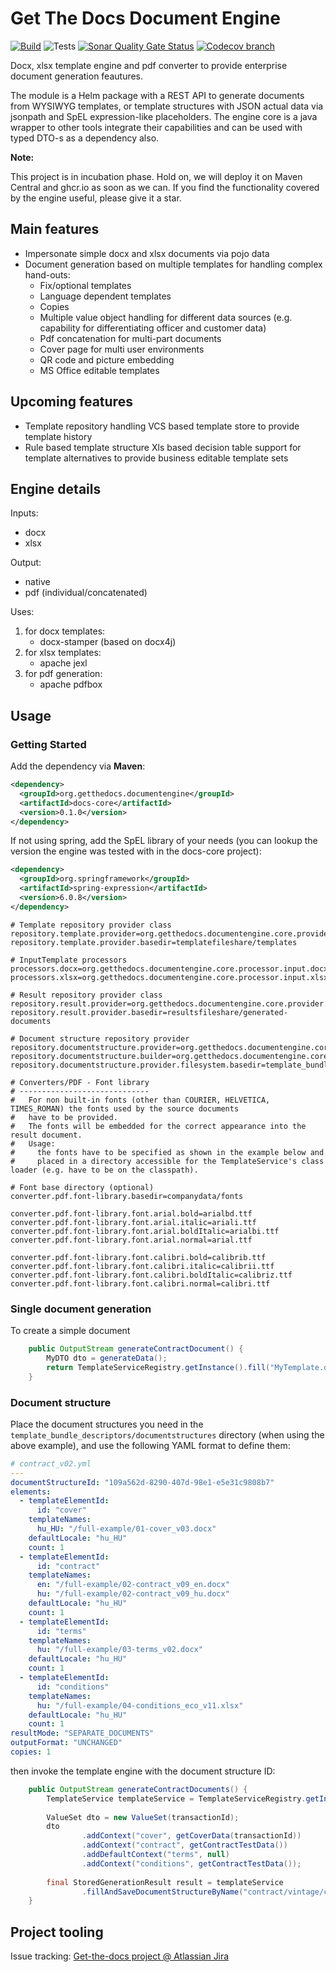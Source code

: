 # Get The Docs Document Engine

[![Build](https://github.com/get-the-docs/document-engine/actions/workflows/build.yml/badge.svg?branch=main)](https://github.com/get-the-docs/document-engine/actions/workflows/build.yml)
![Tests](https://github.com/get-the-docs/document-engine/workflows/Tests/badge.svg)
[![Sonar Quality Gate Status](https://sonarcloud.io/api/project_badges/measure?project=get-the-docs_document-engine&metric=alert_status)](https://sonarcloud.io/summary/new_code?id=get-the-docs_document-engine)
[![Codecov branch](https://img.shields.io/codecov/c/github/get-the-docs/document-engine/main?label=Coverage)](https://codecov.io/gh/get-the-docs/document-engine)

Docx, xlsx template engine and pdf converter to provide enterprise document generation feautures.

The module is a Helm package with a REST API to generate documents from WYSIWYG templates, or template structures with JSON actual data via jsonpath and SpEL expression-like placeholders. The engine core is a java wrapper to other tools integrate their capabilities and can be used with typed DTO-s as a dependency also.

**Note:**

This project is in incubation phase. Hold on, we will deploy it on Maven Central and ghcr.io as soon as we can.
If you find the functionality covered by the engine useful, please give it a star.

## Main features

- Impersonate simple docx and xlsx documents via pojo data
- Document generation based on multiple templates for handling complex hand-outs:
  - Fix/optional templates
  - Language dependent templates
  - Copies
  - Multiple value object handling for different data sources (e.g. capability for differentiating officer and customer data)
  - Pdf concatenation for multi-part documents
  - Cover page for multi user environments
  - QR code and picture embedding
  - MS Office editable templates

## Upcoming features

- Template repository handling
    VCS based template store to provide template history
- Rule based template structure
    Xls based decision table support for template alternatives to provide business editable template sets  

## Engine details

Inputs:

- docx
- xlsx

Output:

- native
- pdf (individual/concatenated)

Uses:

1. for docx templates:
    - docx-stamper (based on docx4j)
2. for xlsx templates:
    - apache jexl
3. for pdf generation:
    - apache pdfbox

## Usage

### Getting Started

Add the dependency via **Maven**:

```xml
<dependency>
  <groupId>org.getthedocs.documentengine</groupId>
  <artifactId>docs-core</artifactId>
  <version>0.1.0</version>
</dependency>
```

If not using spring, add the SpEL library of your needs (you can lookup the version the engine was tested with in the docs-core project):

```xml
<dependency>
  <groupId>org.springframework</groupId>
  <artifactId>spring-expression</artifactId>
  <version>6.0.8</version>
</dependency>
```

```properties
# Template repository provider class
repository.template.provider=org.getthedocs.documentengine.core.provider.templaterepository.filesystem.FileSystemTemplateRepository
repository.template.provider.basedir=templatefileshare/templates

# InputTemplate processors
processors.docx=org.getthedocs.documentengine.core.processor.input.docx.DocxStamperInputTemplateProcessor
processors.xlsx=org.getthedocs.documentengine.core.processor.input.xlsx.JxlsInputTemplateProcessor

# Result repository provider class
repository.result.provider=org.getthedocs.documentengine.core.provider.resultstore.filesystem.FileSystemResultStore
repository.result.provider.basedir=resultsfileshare/generated-documents

# Document structure repository provider
repository.documentstructure.provider=org.getthedocs.documentengine.core.provider.documentstructure.repository.filesystem.FileSystemDocumentStructureRepository
repository.documentstructure.builder=org.getthedocs.documentengine.core.provider.documentstructure.builder.yaml.YmlDocStructureBuilder
repository.documentstructure.provider.filesystem.basedir=template_bundle_descriptors/documentstructures

# Converters/PDF - Font library
# -----------------------------
#   For non built-in fonts (other than COURIER, HELVETICA, TIMES_ROMAN) the fonts used by the source documents
#   have to be provided.
#   The fonts will be embedded for the correct appearance into the result document.
#   Usage:
#     the fonts have to be specified as shown in the example below and
#     placed in a directory accessible for the TemplateService's class loader (e.g. have to be on the classpath).

# Font base directory (optional)
converter.pdf.font-library.basedir=companydata/fonts

converter.pdf.font-library.font.arial.bold=arialbd.ttf
converter.pdf.font-library.font.arial.italic=ariali.ttf
converter.pdf.font-library.font.arial.boldItalic=arialbi.ttf
converter.pdf.font-library.font.arial.normal=arial.ttf

converter.pdf.font-library.font.calibri.bold=calibrib.ttf
converter.pdf.font-library.font.calibri.italic=calibrii.ttf
converter.pdf.font-library.font.calibri.boldItalic=calibriz.ttf
converter.pdf.font-library.font.calibri.normal=calibri.ttf

```


### Single document generation

To create a simple document

```java
    public OutputStream generateContractDocument() {
        MyDTO dto = generateData();
        return TemplateServiceRegistry.getInstance().fill("MyTemplate.docx", dto, OutputFormat.PDF);
    }
```

### Document structure

Place the document structures you need in the `template_bundle_descriptors/documentstructures` directory 
(when using the above example), and use the following YAML format to define them:

```yaml
# contract_v02.yml
---
documentStructureId: "109a562d-8290-407d-98e1-e5e31c9808b7"
elements:
  - templateElementId:
      id: "cover"
    templateNames:
      hu_HU: "/full-example/01-cover_v03.docx"
    defaultLocale: "hu_HU"
    count: 1
  - templateElementId:
      id: "contract"
    templateNames:
      en: "/full-example/02-contract_v09_en.docx"
      hu: "/full-example/02-contract_v09_hu.docx"
    defaultLocale: "hu_HU"
    count: 1
  - templateElementId:
      id: "terms"
    templateNames:
      hu: "/full-example/03-terms_v02.docx"
    defaultLocale: "hu_HU"
    count: 1
  - templateElementId:
      id: "conditions"
    templateNames:
      hu: "/full-example/04-conditions_eco_v11.xlsx"
    defaultLocale: "hu_HU"
    count: 1
resultMode: "SEPARATE_DOCUMENTS"
outputFormat: "UNCHANGED"
copies: 1

```
then invoke the template engine with the document structure ID:

```java
    public OutputStream generateContractDocuments() {
        TemplateService templateService = TemplateServiceRegistry.getInstance();
    
        ValueSet dto = new ValueSet(transactionId);
        dto
                .addContext("cover", getCoverData(transactionId))
                .addContext("contract", getContractTestData())
                .addDefaultContext("terms", null)
                .addContext("conditions", getContractTestData());
    
        final StoredGenerationResult result = templateService
                .fillAndSaveDocumentStructureByName("contract/vintage/contract-vintage_v02-separate.yml", dto);
    }
```

## Project tooling
Issue tracking: [Get-the-docs project @ Atlassian Jira](https://getthedocs.atlassian.net/jira/software/c/projects/GD/boards/1)
